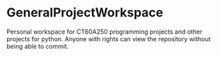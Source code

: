 # GeneralProjectWorkspace
Personal workspace for CT60A250 programming projects and other projects for python. Anyone with rights can view the repository without being able to commit.
